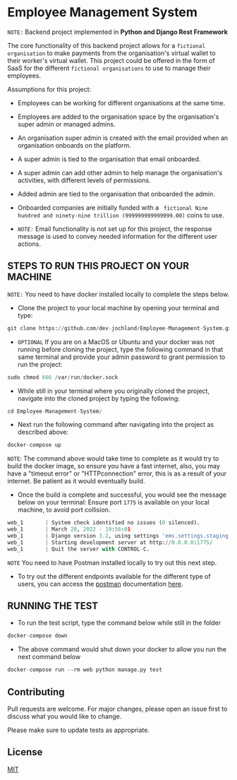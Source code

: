 # Employee Management System
```NOTE:``` Backend project implemented in **Python and Django Rest Framework** 

The core functionality of this backend project allows for a ```fictional organisation``` to make payments from the organisation's virtual wallet to their worker's virtual wallet. This project could be offered in the form of SaaS for the different ```fictional organisations``` to use to manage their employees.

Assumptions for this project:
- Employees can be working for different organisations at the same time.
- Employees are added to the organisation space by the organisation's super admin or managed admins.
- An organisation super admin is created with the email provided when an organisation onboards on the platform.
- A super admin is tied to the organisation that email onboarded.
- A super admin can add other admin to help manage the organisation's activities, with different levels of permissions.
- Added admin are tied to the organisation that onboarded the admin.
- Onboarded companies are initially funded with a ``` fictional Nine hundred and ninety-nine trillion (999999999999999.00)``` coins to use.

- *```NOTE:```* Email functionality is not set up for this project, the response message is used to convey needed information for the different user actions.  

## STEPS TO RUN THIS PROJECT ON YOUR MACHINE
```NOTE:``` You need to have docker installed locally to complete the steps below.
- Clone the project to your local machine by opening your terminal and type:
```python
git clone https://github.com/dev-jochland/Employee-Management-System.git
``` 
- ```OPTIONAL``` If you are on a MacOS or Ubuntu and your docker was not running before cloning the project, type the following command in that same terminal and provide your admin password to grant permission to run the project:
```python
sudo chmod 666 /var/run/docker.sock
```

- While still in your terminal where you originally cloned the project, navigate into the cloned project by typing the following:
```python
cd Employee-Management-System/
```

- Next run the following command after navigating into the project as described above:
```python
docker-compose up
```
```NOTE```: The command above would take time to complete as it would try to build the docker image, so ensure you have a fast internet, also, you may have a "timeout error" or "HTTPconnection" error, this is as a result of your internet. Be patient as it would eventually build.

- Once the build is complete and successful, you would see the message below on your terminal: Ensure port ```1775``` is available on your local machine, to avoid port collision.
```python
web_1       | System check identified no issues (0 silenced).
web_1       | March 28, 2022 - 19:56:01
web_1       | Django version 3.2, using settings 'ems.settings.staging'
web_1       | Starting development server at http://0.0.0.0:1775/
web_1       | Quit the server with CONTROL-C.
```

```NOTE``` You need to have Postman installed locally to try out this next step.
- To try out the different endpoints available for the different type of users, you can access the [postman](https://documenter.getpostman.com/view/11396719/UVyoVxHM) documentation [here](https://documenter.getpostman.com/view/11396719/UVyoVxHM).

## RUNNING THE TEST
- To run the test script, type the command below while still in the folder
```python
docker-compose down
```
- The above command would shut down your docker to allow you run the next command below

```python
docker-compose run --rm web python manage.py test
```

## Contributing
Pull requests are welcome. For major changes, please open an issue first to discuss what you would like to change.

Please make sure to update tests as appropriate.

## License
[MIT](https://choosealicense.com/licenses/mit/)
